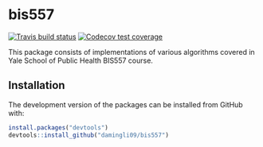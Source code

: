 
<!-- README.md is generated from README.Rmd. Please edit that file -->

# bis557

<!-- badges: start -->

[![Travis build
status](https://travis-ci.com/damingli09/bis557.svg?branch=master)](https://travis-ci.com/damingli09/bis557)
[![Codecov test
coverage](https://codecov.io/gh/damingli09/bis557/branch/master/graph/badge.svg)](https://codecov.io/gh/damingli09/bis557?branch=master)
<!-- badges: end -->

This package consists of implementations of various algorithms covered
in Yale School of Public Health BIS557 course.

## Installation

The development version of the packages can be installed from GitHub
with:

``` r
install.packages("devtools")
devtools::install_github("damingli09/bis557")
```
